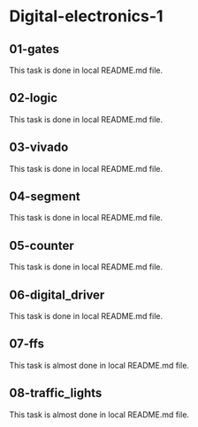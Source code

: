 # Digital-electronics-1

## 01-gates
This task is done in local README.md file.

## 02-logic
This task is done in local README.md file.

## 03-vivado
This task is done in local README.md file.

## 04-segment
This task is done in local README.md file.

## 05-counter
This task is done in local README.md file.

## 06-digital_driver
This task is done in local README.md file.

## 07-ffs
This task is almost done in local README.md file.

## 08-traffic_lights
This task is almost done in local README.md file.
